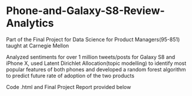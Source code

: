 # Phone-and-Galaxy-S8-Review-Analytics
Part of the Final Project for Data Science for Product Managers(95-851) taught at Carnegie Mellon

Analyzed sentiments for over 1 million tweets/posts for Galaxy S8 and iPhone X, used Latent Dirichlet Allocation(topic 
modelling) to identify most popular features of both phones and developed a random forest algorithm to predict future 
rate of adoption of the two products

Code .html and Final Project Report provided below
